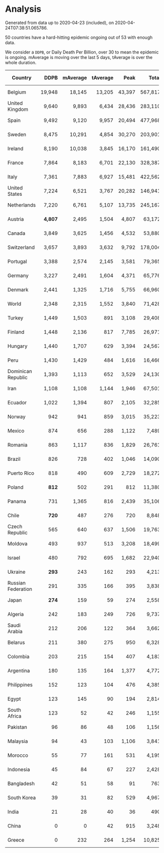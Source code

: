
# Analysis

Generated from data up to 2020-04-23 (included), on 2020-04-24T07:38:51.065786.

50 countries have a hard-hitting epidemic ongoing out of 53 with enough data.

We consider a `DDPB`, or Daily Death Per Billion, over 30 to mean the epidemic is ongoing.
mAverage is moving over the last 5 days, tAverage is over the whole duration.


| Country | DDPB | mAverage | tAverage | Peak | Total | Start | Peak Date | End | Duration |  Status |
|---------|-----:|---------:|---------:|-----:|------:|-------|-----------|-----|----------|---------|
| Belgium | 19,948 | 18,145 | 13,205 | 43,397 | 567,817 | 2020-03-11 | 2020-04-10 | None | 43 days | ongoing |
| United Kingdom | 9,640 | 9,893 | 6,434 | 28,436 | 283,110 | 2020-03-10 | 2020-04-11 | None | 44 days | ongoing |
| Spain | 9,492 | 9,120 | 9,957 | 20,494 | 477,968 | 2020-03-06 | 2020-04-02 | None | 48 days | ongoing |
| Sweden | 8,475 | 10,291 | 4,854 | 30,270 | 203,901 | 2020-03-12 | 2020-04-16 | None | 42 days | ongoing |
| Ireland | 8,190 | 10,038 | 3,845 | 16,170 | 161,490 | 2020-03-12 | 2020-04-21 | None | 42 days | ongoing |
| France | 7,864 | 8,183 | 6,701 | 22,130 | 328,387 | 2020-03-05 | 2020-04-16 | None | 49 days | ongoing |
| Italy | 7,361 | 7,883 | 6,927 | 15,481 | 422,562 | 2020-02-22 | 2020-03-28 | None | 61 days | ongoing |
| United States | 7,224 | 6,521 | 3,767 | 20,282 | 146,941 | 2020-03-15 | 2020-04-16 | None | 39 days | ongoing |
| Netherlands | 7,220 | 6,761 | 5,107 | 13,735 | 245,167 | 2020-03-06 | 2020-04-07 | None | 48 days | ongoing |
| Austria | **4,807** | 2,495 | 1,504 | 4,807 | 63,172 | 2020-03-12 | 2020-04-23 | None | 42 days | ongoing |
| Canada | 3,849 | 3,625 | 1,456 | 4,532 | 53,880 | 2020-03-17 | 2020-04-21 | None | 37 days | ongoing |
| Switzerland | 3,657 | 3,893 | 3,632 | 9,792 | 178,004 | 2020-03-05 | 2020-04-15 | None | 49 days | ongoing |
| Portugal | 3,388 | 2,574 | 2,145 | 3,581 | 79,365 | 2020-03-17 | 2020-04-03 | None | 37 days | ongoing |
| Germany | 3,227 | 2,491 | 1,604 | 4,371 | 65,776 | 2020-03-13 | 2020-04-15 | None | 41 days | ongoing |
| Denmark | 2,441 | 1,325 | 1,716 | 5,755 | 66,960 | 2020-03-15 | 2020-04-02 | None | 39 days | ongoing |
| World | 2,348 | 2,315 | 1,552 | 3,840 | 71,428 | 2020-03-08 | 2020-04-16 | None | 46 days | ongoing |
| Turkey | 1,449 | 1,503 | 891 | 3,108 | 29,408 | 2020-03-21 | 2020-04-17 | None | 33 days | ongoing |
| Finland | 1,448 | 2,136 | 817 | 7,785 | 26,971 | 2020-03-21 | 2020-04-22 | None | 33 days | ongoing |
| Hungary | 1,440 | 1,707 | 629 | 3,394 | 24,567 | 2020-03-15 | 2020-04-19 | None | 39 days | ongoing |
| Peru | 1,430 | 1,429 | 484 | 1,616 | 16,466 | 2020-03-20 | 2020-04-20 | None | 34 days | ongoing |
| Dominican Republic | 1,393 | 1,113 | 652 | 3,529 | 24,130 | 2020-03-17 | 2020-04-13 | None | 37 days | ongoing |
| Iran | 1,108 | 1,108 | 1,144 | 1,946 | 67,501 | 2020-02-24 | 2020-04-04 | None | 59 days | ongoing |
| Ecuador | 1,022 | 1,394 | 807 | 2,105 | 32,285 | 2020-03-14 | 2020-04-19 | None | 40 days | ongoing |
| Norway | 942 | 941 | 859 | 3,015 | 35,223 | 2020-03-13 | 2020-04-21 | None | 41 days | ongoing |
| Mexico | 874 | 656 | 288 | 1,122 | 7,489 | 2020-03-28 | 2020-04-22 | None | 26 days | ongoing |
| Romania | 863 | 1,117 | 836 | 1,829 | 26,761 | 2020-03-22 | 2020-04-10 | None | 32 days | ongoing |
| Brazil | 826 | 728 | 402 | 1,046 | 14,090 | 2020-03-19 | 2020-04-18 | None | 35 days | ongoing |
| Puerto Rico | 818 | 490 | 609 | 2,729 | 18,272 | 2020-03-24 | 2020-04-09 | None | 30 days | ongoing |
| Poland | **812** | 502 | 291 | 812 | 11,380 | 2020-03-15 | 2020-04-23 | None | 39 days | ongoing |
| Panama | 731 | 1,365 | 816 | 2,439 | 35,106 | 2020-03-11 | 2020-04-21 | None | 43 days | ongoing |
| Chile | **720** | 487 | 276 | 720 | 8,848 | 2020-03-22 | 2020-04-16 | None | 32 days | ongoing |
| Czech Republic | 565 | 640 | 637 | 1,506 | 19,763 | 2020-03-23 | 2020-04-15 | None | 31 days | ongoing |
| Moldova | 493 | 937 | 513 | 3,208 | 18,499 | 2020-03-18 | 2020-04-16 | None | 36 days | ongoing |
| Israel | 480 | 792 | 695 | 1,682 | 22,940 | 2020-03-21 | 2020-04-10 | None | 33 days | ongoing |
| Ukraine | **293** | 243 | 162 | 293 | 4,213 | 2020-03-28 | 2020-04-22 | None | 26 days | ongoing |
| Russian Federation | 291 | 335 | 166 | 395 | 3,838 | 2020-03-31 | 2020-04-22 | None | 23 days | ongoing |
| Japan | **274** | 159 | 59 | 274 | 2,558 | 2020-03-11 | 2020-04-23 | None | 43 days | ongoing |
| Algeria | 242 | 183 | 249 | 726 | 9,737 | 2020-03-15 | 2020-04-10 | None | 39 days | ongoing |
| Saudi Arabia | 212 | 206 | 122 | 364 | 3,662 | 2020-03-24 | 2020-04-21 | None | 30 days | ongoing |
| Belarus | 211 | 380 | 275 | 950 | 6,328 | 2020-03-31 | 2020-04-20 | None | 23 days | ongoing |
| Colombia | 203 | 215 | 154 | 407 | 4,183 | 2020-03-27 | 2020-04-12 | None | 27 days | ongoing |
| Argentina | 180 | 135 | 164 | 1,377 | 4,772 | 2020-03-25 | 2020-03-30 | None | 29 days | ongoing |
| Philippines | 152 | 123 | 104 | 476 | 4,385 | 2020-03-12 | 2020-04-12 | None | 42 days | ongoing |
| Egypt | 123 | 145 | 90 | 194 | 2,814 | 2020-03-23 | 2020-04-19 | None | 31 days | ongoing |
| South Africa | 123 | 52 | 42 | 246 | 1,155 | 2020-03-27 | 2020-04-17 | None | 27 days | ongoing |
| Pakistan | 96 | 86 | 48 | 106 | 1,156 | 2020-03-30 | 2020-04-16 | None | 24 days | ongoing |
| Malaysia | 94 | 43 | 103 | 1,106 | 3,841 | 2020-03-17 | 2020-04-04 | None | 37 days | ongoing |
| Morocco | 55 | 77 | 161 | 531 | 4,195 | 2020-03-28 | 2020-04-05 | None | 26 days | ongoing |
| Indonesia | 45 | 84 | 67 | 227 | 2,428 | 2020-03-18 | 2020-04-14 | None | 36 days | ongoing |
| Bangladesh | 42 | 51 | 58 | 91 | 763 | 2020-04-10 | 2020-04-17 | None | 13 days | ongoing |
| South Korea | 39 | 31 | 82 | 529 | 4,967 | 2020-02-23 | 2020-03-10 | None | 60 days | ongoing |
| India | 21 | 28 | 40 | 36 | 490 | 2020-04-10 | 2020-04-22 | 2020-04-22 | 12 days | finished |
| China | 0 | 0 | 42 | 915 | 3,248 | 2020-01-30 | 2020-04-16 | 2020-04-16 | 77 days | finished |
| Greece | 0 | 232 | 264 | 1,254 | 10,825 | 2020-03-12 | 2020-04-04 | 2020-04-22 | 41 days | finished |

